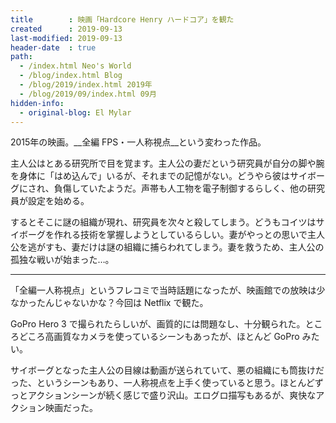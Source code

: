 ```yaml
---
title        : 映画「Hardcore Henry ハードコア」を観た
created      : 2019-09-13
last-modified: 2019-09-13
header-date  : true
path:
  - /index.html Neo's World
  - /blog/index.html Blog
  - /blog/2019/index.html 2019年
  - /blog/2019/09/index.html 09月
hidden-info:
  - original-blog: El Mylar
---
```


2015年の映画。__全編 FPS・一人称視点__という変わった作品。

主人公はとある研究所で目を覚ます。主人公の妻だという研究員が自分の脚や腕を身体に「はめ込んで」いるが、それまでの記憶がない。どうやら彼はサイボーグにされ、負傷していたようだ。声帯も人工物を電子制御するらしく、他の研究員が設定を始める。

するとそこに謎の組織が現れ、研究員を次々と殺してしまう。どうもコイツはサイボーグを作れる技術を掌握しようとしているらしい。妻がやっとの思いで主人公を逃がすも、妻だけは謎の組織に捕らわれてしまう。妻を救うため、主人公の孤独な戦いが始まった…。

---

「全編一人称視点」というフレコミで当時話題になったが、映画館での放映は少なかったんじゃないかな？今回は Netflix で観た。

GoPro Hero 3 で撮られたらしいが、画質的には問題なし、十分観られた。ところどころ高画質なカメラを使っているシーンもあったが、ほとんど GoPro みたい。

サイボーグとなった主人公の目線は動画が送られていて、悪の組織にも筒抜けだった、というシーンもあり、一人称視点を上手く使っていると思う。ほとんどずっとアクションシーンが続く感じで盛り沢山。エログロ描写もあるが、爽快なアクション映画だった。
